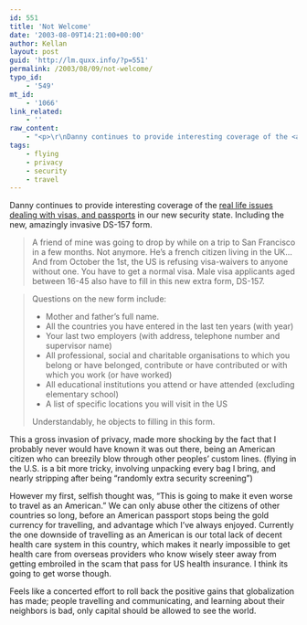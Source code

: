 ```yaml
---
id: 551
title: 'Not Welcome'
date: '2003-08-09T14:21:00+00:00'
author: Kellan
layout: post
guid: 'http://lm.quxx.info/?p=551'
permalink: /2003/08/09/not-welcome/
typo_id:
    - '549'
mt_id:
    - '1066'
link_related:
    - ''
raw_content:
    - "<p>\r\nDanny continues to provide interesting coverage of the <a href=\\\"http://www.oblomovka.com/entries/2003/08/06#1060213980\\\">real life issues dealing with visas, and passports</a> in our new security state.  Including the new, amazingly invasive DS-157 form.\r\n<blockquote>\r\n<p>\r\n A friend of mine was going to drop by while on a trip to San Francisco in a few months. Not anymore. He\\'s a french citizen living in the UK...And from October the 1st, the US is refusing visa-waivers to anyone without one. You have to get a normal visa. Male visa applicants aged between 16-45 also have to fill in this new extra form, DS-157.\r\n</p>\r\n</blockquote>\n<blockquote>\r\n<p>\r\nQuestions on the new form include:\r\n<ul>\r\n<li>Mother and father\\'s full name.</li>\r\n<li>All the countries you have entered in the last ten years (with year)</li>\r\n<li>Your last two employers (with address, telephone number and supervisor name)</li>\r\n <li>All professional, social and charitable organisations to which you belong or have belonged, contribute or have contributed or with which you work (or have worked)</li>\r\n <li>All educational institutions you attend or have attended (excluding elementary school)</li>\r\n <li>A list of specific locations you will visit in the US </li>\r\n</ul>\r\nUnderstandably, he objects to filling in this form.\r\n</blockquote>\r\n</p>\r\n<p>\r\nThis a gross invasion of privacy, made more shocking by the fact that I probably never would have known it was out there, being an American citizen who can breezily blow through other peoples\\' custom lines. (flying in the U.S. is a bit more tricky, involving unpacking every bag I bring, and nearly stripping after  being \\\"randomly extra security screening\\\")\r\n</p>\r\n<p>\r\nHowever my first, selfish thought was, \\\"This is going to make it even worse to travel as an American.\\\"  We can only abuse other the citizens of other countries so long, before an American passport stops being the gold currency for travelling, and advantage which I\\'ve always enjoyed.  Currently the one downside of travelling as an American is our total lack of decent health care system in this country, which makes it nearly impossible to get health care from overseas providers who know wisely steer away from getting embroiled in the scam that pass for US health insurance.  I think its going to get worse though.  \r\n</p>\r\n<p>\r\nFeels like a concerted effort to roll back the positive gains that globalization has made; people travelling and communicating, and learning about their neighbors is bad, only capital should be allowed to see the world.\r\n</p>"
tags:
    - flying
    - privacy
    - security
    - travel
---
```


Danny continues to provide interesting coverage of the [real life issues dealing with visas, and passports](http://www.oblomovka.com/entries/2003/08/06#1060213980) in our new security state. Including the new, amazingly invasive DS-157 form.

> A friend of mine was going to drop by while on a trip to San Francisco in a few months. Not anymore. He’s a french citizen living in the UK…And from October the 1st, the US is refusing visa-waivers to anyone without one. You have to get a normal visa. Male visa applicants aged between 16-45 also have to fill in this new extra form, DS-157.

> Questions on the new form include:
> 
> - Mother and father’s full name.
> - All the countries you have entered in the last ten years (with year)
> - Your last two employers (with address, telephone number and supervisor name)
> - All professional, social and charitable organisations to which you belong or have belonged, contribute or have contributed or with which you work (or have worked)
> - All educational institutions you attend or have attended (excluding elementary school)
> - A list of specific locations you will visit in the US
> 
> Understandably, he objects to filling in this form.

This a gross invasion of privacy, made more shocking by the fact that I probably never would have known it was out there, being an American citizen who can breezily blow through other peoples’ custom lines. (flying in the U.S. is a bit more tricky, involving unpacking every bag I bring, and nearly stripping after being “randomly extra security screening”)

However my first, selfish thought was, “This is going to make it even worse to travel as an American.” We can only abuse other the citizens of other countries so long, before an American passport stops being the gold currency for travelling, and advantage which I’ve always enjoyed. Currently the one downside of travelling as an American is our total lack of decent health care system in this country, which makes it nearly impossible to get health care from overseas providers who know wisely steer away from getting embroiled in the scam that pass for US health insurance. I think its going to get worse though.

Feels like a concerted effort to roll back the positive gains that globalization has made; people travelling and communicating, and learning about their neighbors is bad, only capital should be allowed to see the world.
